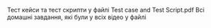 Тест кейси та тест скрипти у файлі Test case  and Test Script.pdf
Всі домашні завдання, які були у всіх відео у файлі 

